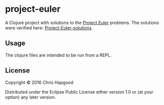 # project-euler

A Clojure project with solutions to the [Project Euler](https://projecteuler.net/archives) problems.  The
solutions were verified here: [Project-Euler-solutions](https://github.com/nayuki/Project-Euler-solutions/blob/master/Answers.txt).

## Usage

The clojure files are intended to be run from a REPL.

## License

Copyright © 2016 Chris Hapgood

Distributed under the Eclipse Public License either version 1.0 or (at
your option) any later version.
